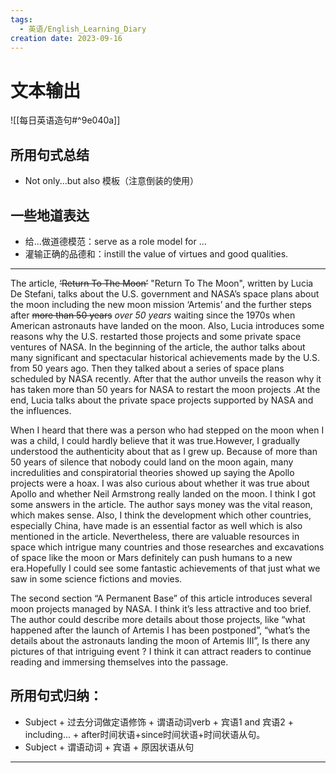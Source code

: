 ```yaml
---
tags:
  - 英语/English_Learning_Diary
creation date: 2023-09-16
---
```

# 文本输出
![[每日英语造句#^9e040a]]

## 所用句式总结
- Not only...but also 模板（注意倒装的使用）
## 一些地道表达
- 给...做道德模范：serve as a role model for ...
- 灌输正确的品德和：instill the value of virtues and good qualities.
---
The article, ~~‘Return To The Moon’~~ "Return To The Moon", written by Lucia De Stefani, talks about the U.S. government and NASA’s space plans about the moon including the new moon mission ‘Artemis’ and the further steps after ~~more than 50 years~~ *over 50 years* waiting since the 1970s when American astronauts have landed on the moon. Also, Lucia introduces some reasons why the U.S. restarted those projects and some private space ventures of NASA. In the beginning of the article, the author talks about many significant and spectacular historical achievements made by the U.S. from 50 years ago. Then they talked about a series of space plans scheduled by NASA recently. After that the author unveils the reason why it has taken more than 50 years for NASA to restart the moon projects .At the end, Lucia talks about the private space projects supported by NASA and the influences.

When I heard that there was a person who had stepped on the moon when I was a child, I could hardly believe that it was true.However, I gradually understood the authenticity about that as I grew up. Because of more than 50 years of silence that nobody could land on the moon again, many incredulities and conspiratorial theories showed up saying the Apollo projects were a hoax. I was also curious about whether it was true about Apollo and whether Neil Armstrong really landed on the moon. I think I got some answers in the article. The author says money was the vital reason, which makes sense. Also, I think the development which other countries, especially China, have made is an essential factor as well which is also mentioned in the article.
Nevertheless, there are valuable resources in space which intrigue many countries and those researches and excavations of space like the moon or Mars definitely can push humans to a new era.Hopefully I could see some fantastic achievements of that just what we saw in some science fictions and movies.

  The second section “A Permanent Base” of this article introduces several moon projects managed by NASA. I think it’s less attractive and too brief. The author could describe more details about those projects, like “what happened after the launch of Artemis I has been postponed”, “what’s the details about the astronauts landing the moon of Artemis III”, Is there any pictures of that intriguing event ? I think it can attract readers to continue reading and immersing themselves into the passage.

## 所用句式归纳：
- Subject + 过去分词做定语修饰 + 谓语动词verb + 宾语1 and 宾语2 + including... + after时间状语+since时间状语+时间状语从句。
- Subject + 谓语动词 + 宾语 + 原因状语从句

---
